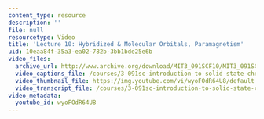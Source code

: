 ```yaml
---
content_type: resource
description: ''
file: null
resourcetype: Video
title: 'Lecture 10: Hybridized & Molecular Orbitals, Paramagnetism'
uid: 10eaa84f-35a3-ea02-782b-3bb1bde25e6b
video_files:
  archive_url: http://www.archive.org/download/MIT3_091SCF10/MIT3_091SCF10lec10_300k.mp4
  video_captions_file: /courses/3-091sc-introduction-to-solid-state-chemistry-fall-2010/be1a99790bda590daca1c5ce42f0b370_wyoFOdR64U8.vtt
  video_thumbnail_file: https://img.youtube.com/vi/wyoFOdR64U8/default.jpg
  video_transcript_file: /courses/3-091sc-introduction-to-solid-state-chemistry-fall-2010/b4db6d4e654d90d74070859a8ccc3134_wyoFOdR64U8.pdf
video_metadata:
  youtube_id: wyoFOdR64U8
---
```

